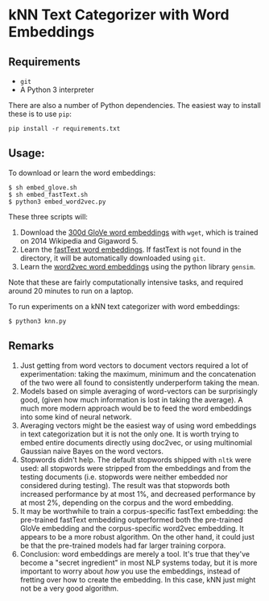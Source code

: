 # kNN Text Categorizer with Word Embeddings

## Requirements

- `git`
- A Python 3 interpreter

There are also a number of Python dependencies. The easiest way to install these
is to use `pip`:

```
pip install -r requirements.txt
```

## Usage:

To download or learn the word embeddings:

```
$ sh embed_glove.sh
$ sh embed_fastText.sh
$ python3 embed_word2vec.py
```

These three scripts will:

1. Download the [300d GloVe word
   embeddings](https://nlp.stanford.edu/projects/glove/) with `wget`, which is
   trained on 2014 Wikipedia and Gigaword 5.
2. Learn the [fastText word embeddings](https://fasttext.cc/). If fastText is
   not found in the directory, it will be automatically downloaded using `git`.
3. Learn the [word2vec word
   embeddings](https://radimrehurek.com/gensim/models/word2vec.html) using the
   python library `gensim`.

Note that these are fairly computationally intensive tasks, and required around
20 minutes to run on a laptop.

To run experiments on a kNN text categorizer with word embeddings:

```
$ python3 knn.py
```

## Remarks

1. Just getting from word vectors to document vectors required a lot of
   experimentation: taking the maximum, minimum and the concatenation of the two
   were all found to consistently underperform taking the mean.
2. Models based on simple averaging of word-vectors can be surprisingly good,
   (given how much information is lost in taking the average). A much more
   modern approach would be to feed the word embeddings into some kind of neural
   network.
3. Averaging vectors might be the easiest way of using word embeddings in text
   categorization but it is not the only one. It is worth trying to embed entire
   documents directly using doc2vec, or using multinomial Gaussian naive Bayes
   on the word vectors.
4. Stopwords didn't help. The default stopwords shipped with `nltk` were used:
   all stopwords were stripped from the embeddings and from the testing
   documents (i.e. stopwords were neither embedded nor considered during
   testing). The result was that stopwords both increased performance by at most
   1%, and decreased performance by at most 2%, depending on the corpus and the
   word embedding.
5. It may be worthwhile to train a corpus-specific fastText embedding: the
   pre-trained fastText embedding outperformed both the pre-trained GloVe
   embedding and the corpus-specific word2vec embedding. It appears to be a more
   robust algorithm. On the other hand, it could just be that the pre-trained
   models had far larger training corpora.
6. Conclusion: word embeddings are merely a tool. It's true that they've become
   a "secret ingredient" in most NLP systems today, but it is more important to
   worry about _how_ you use the embeddings, instead of fretting over how to
   create the embedding. In this case, kNN just might not be a very good
   algorithm.

